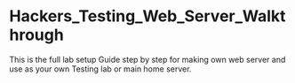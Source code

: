 # Hackers_Testing_Web_Server_Walkthrough
This is the full lab setup Guide step by step for making own web server and use as your own Testing lab or main home server.
